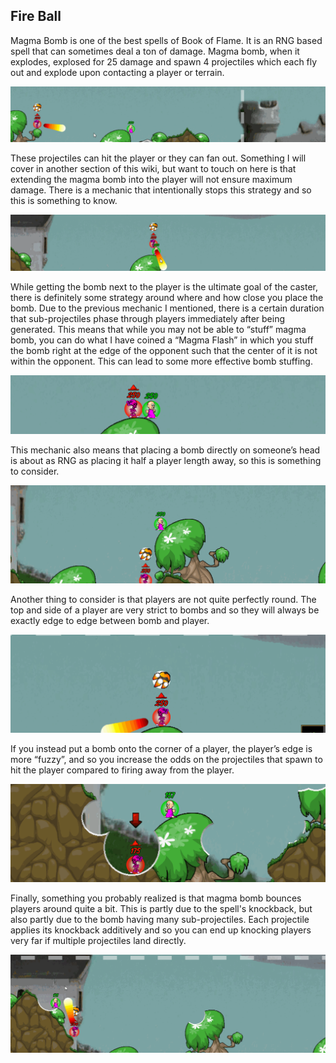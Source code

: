 ## Fire Ball


Magma Bomb is one of the best spells of Book of Flame. It is an RNG based spell that can sometimes deal a ton of damage. Magma bomb, when it explodes, explosed for 25 damage and spawn 4 projectiles which each fly out and explode upon contacting a player or terrain.


![magma1](https://raw.githubusercontent.com/1IlIl/wikidata/main/flame/gifs/magmabomb1.gif)


These projectiles can hit the player or they can fan out. Something I will cover in another section of this wiki, but want to touch on here is that extending the magma bomb into the player will not ensure maximum damage. There is a mechanic that intentionally stops this strategy and so this is something to know.


![magma2](https://raw.githubusercontent.com/1IlIl/wikidata/main/flame/gifs/magmabomb2.gif)


While getting the bomb next to the player is the ultimate goal of the caster, there is definitely some strategy around where and how close you place the bomb. Due to the previous mechanic I mentioned, there is a certain duration that sub-projectiles phase through players immediately after being generated. This means that while you may not be able to “stuff” magma bomb, you can do what I have coined a “Magma Flash” in which you stuff the bomb right at the edge of the opponent such that the center of it is not within the opponent. This can lead to some more effective bomb stuffing.


![magma3](https://raw.githubusercontent.com/1IlIl/wikidata/main/flame/gifs/magmabomb3.gif)


This mechanic also means that placing a bomb directly on someone’s head is about as RNG as placing it half a player length away, so this is something to consider.


![magma4](https://raw.githubusercontent.com/1IlIl/wikidata/main/flame/gifs/magmabomb4.gif)


Another thing to consider is that players are not quite perfectly round. The top and side of a player are very strict to bombs and so they will always be exactly edge to edge between bomb and player.


![magma5](https://raw.githubusercontent.com/1IlIl/wikidata/main/flame/gifs/magmabomb5.gif)


If you instead put a bomb onto the corner of a player, the player’s edge is more “fuzzy”, and so you increase the odds on the projectiles that spawn to hit the player compared to firing away from the player.


![magma6](https://raw.githubusercontent.com/1IlIl/wikidata/main/flame/gifs/magmabomb6.gif)


Finally, something you probably realized is that magma bomb bounces players around quite a bit. This is partly due to the spell's knockback, but also partly due to the bomb having many sub-projectiles. Each projectile applies its knockback additively and so you can end up knocking players very far if multiple projectiles land directly.


![magma7](https://raw.githubusercontent.com/1IlIl/wikidata/main/flame/gifs/magmabomb7.gif)


